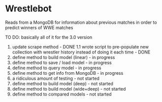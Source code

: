 # Wrestlebot
Reads from a MongoDB for information about previous matches in order to predict winners of WWE matches

TO DO:
basically all of it for the 3.0 version

1.  update scrape method                                                                                - DONE
1.1 wrote script to pre-populate new collection with wrestler history instead of doing it each time     - DONE
2.  define method to build model (linear)                                                               - in progress
3.  define method to save / load model                                                                  - in progress
3.  define method to query model                                                                        - in progress
4.  define method to get info from MongoDB                                                              - in progress
5.  a ridiculous amount of testing                                                                      - not started
6.  define method to build model (deep)                                                                 - not started
7.  define method to build model (wide+deep)                                                            - not started
8.  define method to compared models                                                                    - not started